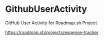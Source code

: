 # GithubUserActivity
GitHub User Activity for Roadmap.sh Project

https://roadmap.sh/projects/expense-tracker
